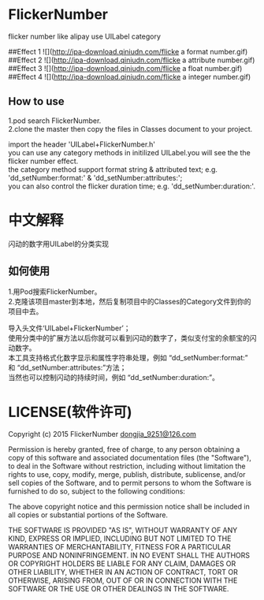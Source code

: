 # FlickerNumber
flicker number like alipay use UILabel category

##Effect 1
![](http://ipa-download.qiniudn.com/flicke a format number.gif)  
##Effect 2
![](http://ipa-download.qiniudn.com/flicke a attribute number.gif)  
##Effect 3
![](http://ipa-download.qiniudn.com/flicke a float number.gif)  
##Effect 4
![](http://ipa-download.qiniudn.com/flicke a integer number.gif)  

How to use
----
1.pod search FlickerNumber.  
2.clone the master then copy the files in Classes document to your project.  

import the header 'UILabel+FlickerNumber.h'  
you can use any category methods in initilized UILabel.you will see the the flicker number effect.  
the category method support format string & attributed text; e.g. 'dd_setNumber:format:' & 'dd_setNumber:attributes:';  
you can also control the flicker duration time; e.g. 'dd_setNumber:duration:'.  

中文解释
====
闪动的数字用UILabel的分类实现

如何使用
----
1.用Pod搜索FlickerNumber。  
2.克隆该项目master到本地，然后复制项目中的Classes的Category文件到你的项目中去。  

导入头文件‘UILabel+FlickerNumber’；  
使用分类中的扩展方法以后你就可以看到闪动的数字了，类似支付宝的余额宝的闪动数字。   
本工具支持格式化数字显示和属性字符串处理，例如 “dd_setNumber:format:” 和 “dd_setNumber:attributes:”方法；  
当然也可以控制闪动的持续时间，例如 “dd_setNumber:duration:”。  

LICENSE(软件许可)
====

Copyright (c) 2015 FlickerNumber <dongjia_9251@126.com>

Permission is hereby granted, free of charge, to any person obtaining a copy
of this software and associated documentation files (the "Software"), to deal
in the Software without restriction, including without limitation the rights
to use, copy, modify, merge, publish, distribute, sublicense, and/or sell
copies of the Software, and to permit persons to whom the Software is
furnished to do so, subject to the following conditions:

The above copyright notice and this permission notice shall be included in
all copies or substantial portions of the Software.

THE SOFTWARE IS PROVIDED "AS IS", WITHOUT WARRANTY OF ANY KIND, EXPRESS OR
IMPLIED, INCLUDING BUT NOT LIMITED TO THE WARRANTIES OF MERCHANTABILITY,
FITNESS FOR A PARTICULAR PURPOSE AND NONINFRINGEMENT. IN NO EVENT SHALL THE
AUTHORS OR COPYRIGHT HOLDERS BE LIABLE FOR ANY CLAIM, DAMAGES OR OTHER
LIABILITY, WHETHER IN AN ACTION OF CONTRACT, TORT OR OTHERWISE, ARISING FROM,
OUT OF OR IN CONNECTION WITH THE SOFTWARE OR THE USE OR OTHER DEALINGS IN
THE SOFTWARE.
